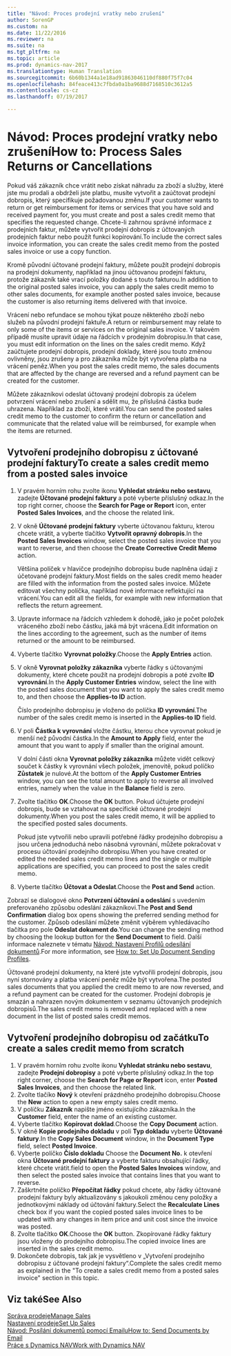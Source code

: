 ```yaml
---
title: "Návod: Proces prodejní vratky nebo zrušení"
author: SorenGP
ms.custom: na
ms.date: 11/22/2016
ms.reviewer: na
ms.suite: na
ms.tgt_pltfrm: na
ms.topic: article
ms.prod: dynamics-nav-2017
ms.translationtype: Human Translation
ms.sourcegitcommit: 6b60b1344a1e18ad91863046110df880f75f7c04
ms.openlocfilehash: 84feace413c7fbda0a1ba9688d7168510c3612a5
ms.contentlocale: cs-cz
ms.lasthandoff: 07/19/2017

---
```


# <a name="how-to-process-sales-returns-or-cancellations"></a><span data-ttu-id="72a7d-102">Návod: Proces prodejní vratky nebo zrušení</span><span class="sxs-lookup"><span data-stu-id="72a7d-102">How to: Process Sales Returns or Cancellations</span></span>
<span data-ttu-id="72a7d-103">Pokud váš zákazník chce vrátit nebo získat náhradu za zboží a služby, které jste mu prodali a obdrželi jste platbu, musíte vytvořit a zaúčtovat prodejní dobropis, který specifikuje požadovanou změnu.</span><span class="sxs-lookup"><span data-stu-id="72a7d-103">If your customer wants to return or get reimbursement for items or services that you have sold and received payment for, you must create and post a sales credit memo that specifies the requested change.</span></span> <span data-ttu-id="72a7d-104">Chcete-li zahrnou správné informace z prodejních faktur, můžete vytvořit prodejní dobropis z účtovaných prodejních faktur nebo použít funkci kopírování.</span><span class="sxs-lookup"><span data-stu-id="72a7d-104">To include the correct sales invoice information, you can create the sales credit memo from the posted sales invoice or use a copy function.</span></span>

<span data-ttu-id="72a7d-105">Kromě původní účtované prodejní faktury, můžete použít prodejní dobropis na prodejní dokumenty, například na jinou účtovanou prodejní fakturu, protože zákazník také vrací položky dodané s touto fakturou.</span><span class="sxs-lookup"><span data-stu-id="72a7d-105">In addition to the original posted sales invoice, you can apply the sales credit memo to other sales documents, for example another posted sales invoice, because the customer is also returning items delivered with that invoice.</span></span>

<span data-ttu-id="72a7d-106">Vrácení nebo refundace se mohou týkat pouze některého zboží nebo služeb na původní prodejní faktuře.</span><span class="sxs-lookup"><span data-stu-id="72a7d-106">A return or reimbursement may relate to only some of the items or services on the original sales invoice.</span></span> <span data-ttu-id="72a7d-107">V takovém případě musíte upravit údaje na řádcích v prodejním dobropisu.</span><span class="sxs-lookup"><span data-stu-id="72a7d-107">In that case, you must edit information on the lines on the sales credit memo.</span></span> <span data-ttu-id="72a7d-108">Když zaúčtujete prodejní dobropis, prodejní doklady, které jsou touto změnou ovlivněny, jsou zrušeny a pro zákazníka může být vytvořena platba na vrácení peněz.</span><span class="sxs-lookup"><span data-stu-id="72a7d-108">When you post the sales credit memo, the sales documents that are affected by the change are reversed and a refund payment can be created for the customer.</span></span>

<span data-ttu-id="72a7d-109">Můžete zákazníkovi odeslat účtovaný prodejní dobropis za účelem potvrzení vrácení nebo zrušení a sdělit mu, že příslušná částka bude uhrazena. Například za zboží, které vrátil.</span><span class="sxs-lookup"><span data-stu-id="72a7d-109">You can send the posted sales credit memo to the customer to confirm the return or cancellation and communicate that the related value will be reimbursed, for example when the items are returned.</span></span>

## <a name="to-create-a-sales-credit-memo-from-a-posted-sales-invoice"></a><span data-ttu-id="72a7d-110">Vytvoření prodejního dobropisu z účtované prodejní faktury</span><span class="sxs-lookup"><span data-stu-id="72a7d-110">To create a sales credit memo from a posted sales invoice</span></span>
1. <span data-ttu-id="72a7d-111">V pravém horním rohu zvolte ikonu **Vyhledat stránku nebo sestavu**, zadejte **Účtované prodejní faktury** a poté vyberte příslušný odkaz.</span><span class="sxs-lookup"><span data-stu-id="72a7d-111">In the top right corner, choose the **Search for Page or Report** icon, enter **Posted Sales Invoices**, and the choose the related link.</span></span>  
2. <span data-ttu-id="72a7d-112">V okně **Účtované prodejní faktury** vyberte účtovanou fakturu, kterou chcete vrátit, a vyberte tlačítko **Vytvořit opravný dobropis**.</span><span class="sxs-lookup"><span data-stu-id="72a7d-112">In the **Posted Sales Invoices** window, select the posted sales invoice that you want to reverse, and then choose the **Create Corrective Credit Memo** action.</span></span>

    <span data-ttu-id="72a7d-113">Většina políček v hlavičce prodejního dobropisu bude naplněna údaji z účetované prodejní faktury.</span><span class="sxs-lookup"><span data-stu-id="72a7d-113">Most fields on the sales credit memo header are filled with the information from the posted sales invoice.</span></span> <span data-ttu-id="72a7d-114">Můžete editovat všechny políčka, například nové informace reflektující na vrácení.</span><span class="sxs-lookup"><span data-stu-id="72a7d-114">You can edit all the fields, for example with new information that reflects the return agreement.</span></span>
3. <span data-ttu-id="72a7d-115">Upravte informace na řádcích vzhledem k dohodě, jako je počet položek vráceného zboží nebo částku, jaká má být vrácena.</span><span class="sxs-lookup"><span data-stu-id="72a7d-115">Edit information on the lines according to the agreement, such as the number of items returned or the amount to be reimbursed.</span></span>
4. <span data-ttu-id="72a7d-116">Vyberte tlačítko **Vyrovnat položky**.</span><span class="sxs-lookup"><span data-stu-id="72a7d-116">Choose the **Apply Entries** action.</span></span>
5. <span data-ttu-id="72a7d-117">V okně **Vyrovnat položky zákazníka** vyberte řádky s účtovanými dokumenty, které chcete použít na prodejní dobropis a poté zvolte **ID vyrovnání**.</span><span class="sxs-lookup"><span data-stu-id="72a7d-117">In the **Apply Customer Entries** window, select the line with the posted sales document that you want to apply the sales credit memo to, and then choose the **Applies-to ID** action.</span></span>

    <span data-ttu-id="72a7d-118">Číslo prodejního dobropisu je vloženo do políčka **ID vyrovnání**.</span><span class="sxs-lookup"><span data-stu-id="72a7d-118">The number of the sales credit memo is inserted in the **Applies-to ID** field.</span></span>  
6. <span data-ttu-id="72a7d-119">V poli **Částka k vyrovnání** vložte částku, kterou chce vyrovnat pokud je menší než původní částka.</span><span class="sxs-lookup"><span data-stu-id="72a7d-119">In the **Amount to Apply** field, enter the amount that you want to apply if smaller than the original amount.</span></span>

    <span data-ttu-id="72a7d-120">V dolní části okna **Vyrovnat položky zákazníka** můžete vidět celkový součet k částky k vyrovnání všech položek, jmenovitě, pokud políčko **Zůstatek** je nulové.</span><span class="sxs-lookup"><span data-stu-id="72a7d-120">At the bottom of the **Apply Customer Entries** window, you can see the total amount to apply to reverse all involved entries, namely when the value in the **Balance** field is zero.</span></span>  
7. <span data-ttu-id="72a7d-121">Zvolte tlačítko **OK**.</span><span class="sxs-lookup"><span data-stu-id="72a7d-121">Choose the **OK** button.</span></span> <span data-ttu-id="72a7d-122">Pokud účtujete prodejní dobropis, bude se vztahovat na specifické účtované prodejní dokumenty.</span><span class="sxs-lookup"><span data-stu-id="72a7d-122">When you post the sales credit memo, it will be applied to the specified posted sales documents.</span></span>

    <span data-ttu-id="72a7d-123">Pokud jste vytvořili nebo upravili potřebné řádky prodejního dobropisu a jsou určena jednoduchá nebo násobná vyrovnání, můžete pokračovat v procesu účtování prodejního dobropisu.</span><span class="sxs-lookup"><span data-stu-id="72a7d-123">When you have created or edited the needed sales credit memo lines and the single or multiple applications are specified, you can proceed to post the sales credit memo.</span></span>
8. <span data-ttu-id="72a7d-124">Vyberte tlačítko **Účtovat a Odeslat**.</span><span class="sxs-lookup"><span data-stu-id="72a7d-124">Choose the **Post and Send** action.</span></span>

<span data-ttu-id="72a7d-125">Zobrazí se dialogové okno **Potvrzení účtování a odeslání** s uvedením preferovaného způsobu odeslání zákazníkovi.</span><span class="sxs-lookup"><span data-stu-id="72a7d-125">The **Post and Send Confirmation** dialog box opens showing the preferred sending method for the customer.</span></span> <span data-ttu-id="72a7d-126">Způsob odesílání můžete změnit výběrem vyhledávacího tlačítka pro pole **Odeslat dokument do**.</span><span class="sxs-lookup"><span data-stu-id="72a7d-126">You can change the sending method by choosing the lookup button for the **Send Document** to field.</span></span> <span data-ttu-id="72a7d-127">Další informace naleznete v tématu [Návod: Nastavení Profilů odesílání dokumentů](sales-how-setup-document-send-profiles.md).</span><span class="sxs-lookup"><span data-stu-id="72a7d-127">For more information, see [How to: Set Up Document Sending Profiles](sales-how-setup-document-send-profiles.md).</span></span>

<span data-ttu-id="72a7d-128">Účtované prodejní dokumenty, na které jste vytvořili prodejní dobropis, jsou nyní stornovány a platba vrácení peněz může být vytvořena.</span><span class="sxs-lookup"><span data-stu-id="72a7d-128">The posted sales documents that you applied the credit memo to are now reversed, and a refund payment can be created for the customer.</span></span> <span data-ttu-id="72a7d-129">Prodejní dobropis je smazán a nahrazen novým dokumentem v seznamu účtovaných prodejních dobropisů.</span><span class="sxs-lookup"><span data-stu-id="72a7d-129">The sales credit memo is removed and replaced with a new document in the list of posted sales credit memos.</span></span>

## <a name="to-create-a-sales-credit-memo-from-scratch"></a><span data-ttu-id="72a7d-130">Vytvoření prodejního dobropisu od začátku</span><span class="sxs-lookup"><span data-stu-id="72a7d-130">To create a sales credit memo from scratch</span></span>
1. <span data-ttu-id="72a7d-131">V pravém horním rohu zvolte ikonu **Vyhledat stránku nebo sestavu**, zadejte **Prodejní dobropisy** a poté vyberte příslušný odkaz.</span><span class="sxs-lookup"><span data-stu-id="72a7d-131">In the top right corner, choose the **Search for Page or Report** icon, enter **Posted Sales Invoices**, and then choose the related link.</span></span>
2. <span data-ttu-id="72a7d-132">Zvolte tlačíko **Nový** k otevření prázdného prodejního dobropisu.</span><span class="sxs-lookup"><span data-stu-id="72a7d-132">Choose the **New** action to open a new empty sales credit memo.</span></span>
3. <span data-ttu-id="72a7d-133">V políčku **Zákazník** napište jméno existujícího zákazníka.</span><span class="sxs-lookup"><span data-stu-id="72a7d-133">In the **Customer** field, enter the name of an existing customer.</span></span>
4. <span data-ttu-id="72a7d-134">Vyberte tlačítko **Kopírovat doklad**.</span><span class="sxs-lookup"><span data-stu-id="72a7d-134">Choose the **Copy Document** action.</span></span>
5. <span data-ttu-id="72a7d-135">V okně **Kopie prodejního dokladu** v poli **Typ dokladu** vyberte **Účtované faktury**.</span><span class="sxs-lookup"><span data-stu-id="72a7d-135">In the **Copy Sales Document** window, in the **Document Type** field, select **Posted Invoice**.</span></span>
6. <span data-ttu-id="72a7d-136">Vyberte políčko **Číslo dokladu** </span><span class="sxs-lookup"><span data-stu-id="72a7d-136">Choose the **Document No.**</span></span> <span data-ttu-id="72a7d-137">k otevření okna **Účtované prodejní faktury** a vyberte fakturu obsahující řádky, které chcete vrátit.</span><span class="sxs-lookup"><span data-stu-id="72a7d-137">field to open the **Posted Sales Invoices** window, and then select the posted sales invoice that contains lines that you want to reverse.</span></span>
7. <span data-ttu-id="72a7d-138">Zaškrtněte políčko **Přepočítat řádky** pokud chcete, aby řádky účtované prodejní faktury byly aktualizovány s jakoukoli změnou ceny položky a jednotkovými náklady od účtování faktury.</span><span class="sxs-lookup"><span data-stu-id="72a7d-138">Select the **Recalculate Lines** check box if you want the copied posted sales invoice lines to be updated with any changes in item price and unit cost since the invoice was posted.</span></span>
8. <span data-ttu-id="72a7d-139">Zvolte tlačítko **OK**.</span><span class="sxs-lookup"><span data-stu-id="72a7d-139">Choose the **OK** button.</span></span> <span data-ttu-id="72a7d-140">Zkopírované řádky faktury jsou vloženy do prodejního dobropisu.</span><span class="sxs-lookup"><span data-stu-id="72a7d-140">The copied invoice lines are inserted in the sales credit memo.</span></span>
9. <span data-ttu-id="72a7d-141">Dokončete dobropis, tak jak je vysvětleno v „Vytvoření prodejního dobropisu z účtované prodejní faktury“.</span><span class="sxs-lookup"><span data-stu-id="72a7d-141">Complete the sales credit memo as explained in the "To create a sales credit memo from a posted sales invoice" section in this topic.</span></span>

## <a name="see-also"></a><span data-ttu-id="72a7d-142">Viz také</span><span class="sxs-lookup"><span data-stu-id="72a7d-142">See Also</span></span>  
[<span data-ttu-id="72a7d-143">Správa prodeje</span><span class="sxs-lookup"><span data-stu-id="72a7d-143">Manage Sales</span></span>](sales-manage-sales.md)  
[<span data-ttu-id="72a7d-144">Nastavení prodeje</span><span class="sxs-lookup"><span data-stu-id="72a7d-144">Set Up Sales</span></span>](sales-setup-sales.md)  
[<span data-ttu-id="72a7d-145">Návod: Posílání dokumentů pomocí Emailu</span><span class="sxs-lookup"><span data-stu-id="72a7d-145">How to: Send Documents by Email</span></span>](ui-how-send-documents-email.md)  
[<span data-ttu-id="72a7d-146">Práce s Dynamics NAV</span><span class="sxs-lookup"><span data-stu-id="72a7d-146">Work with Dynamics NAV</span></span>](ui-work-product.md)

